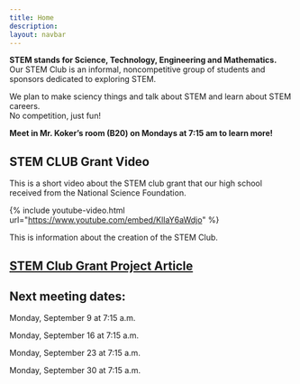 ```yaml
---
title: Home
description:
layout: navbar
---
```



**STEM stands for Science, Technology, Engineering and Mathematics.**  
Our STEM Club is an informal, noncompetitive group of students and sponsors dedicated to exploring STEM.

We plan to make sciency things and talk about STEM and learn about STEM careers.  
No competition, just fun!  

**Meet in Mr. Koker’s room (B20) on Mondays at 7:15 am to learn more!**



## **STEM CLUB Grant Video**
This is a short video about the STEM club grant that our high school received from the National Science Foundation.


{% include youtube-video.html url="https://www.youtube.com/embed/KlIaY6aWdjo" %}



This is information about the creation of the STEM Club.



## **[STEM Club Grant Project Article](https://ece.illinois.edu/newsroom/article/34060)**


  
  
  
  
## **Next meeting dates:**

Monday, September 9 at 7:15 a.m.

Monday, September 16 at 7:15 a.m.

Monday, September 23 at 7:15 a.m.

Monday, September 30 at 7:15 a.m.
